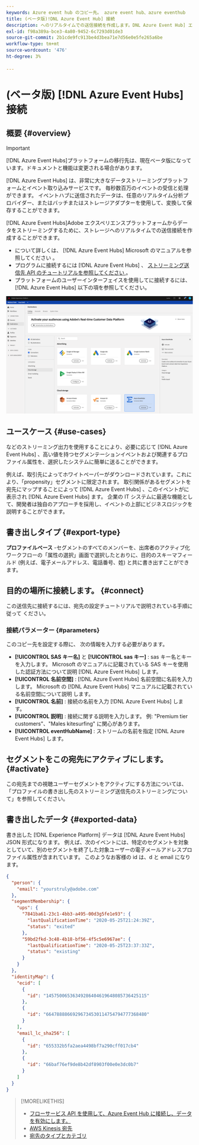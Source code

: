 ```yaml
---
keywords: Azure event hub のコピー先。 azure event hub、azure eventhub
title: (ベータ版)!DNL Azure Event Hub] 接続
description: へのリアルタイムでの送信接続を作成します。DNL Azure Event Hub] エクスペリエンスプラットフォームからデータをストリーミングするための記憶領域です。
exl-id: f98a389a-bce3-4a80-9452-6c7293d01de3
source-git-commit: 2b1cde9fc913be4d3bea71e7d56e0e5fe265a6be
workflow-type: tm+mt
source-wordcount: '476'
ht-degree: 3%

---
```


# (ベータ版) [!DNL Azure Event Hubs] 接続

## 概要 {#overview}

>[!IMPORTANT]
>
>[!DNL Azure Event Hubs]プラットフォームの移行先は、現在ベータ版になっています。ドキュメントと機能は変更される場合があります。

[!DNL Azure Event Hubs] は、非常に大きなデータストリーミングプラットフォームとイベント取り込みサービスです。 毎秒数百万のイベントの受信と処理ができます。 イベントハブに送信されたデータは、任意のリアルタイム分析プロバイダー、またはバッチまたはストレージアダプターを使用して、変換して保存することができます。

[!DNL Azure Event Hubs]Adobe エクスペリエンスプラットフォームからデータをストリーミングするために、ストレージへのリアルタイムでの送信接続を作成することができます。

* について詳しくは、 [!DNL Azure Event Hubs] Microsoft のマニュアルを参照してください [ ](https://docs.microsoft.com/en-us/azure/event-hubs/event-hubs-about) 。
* プログラムに接続するには [!DNL Azure Event Hubs] 、 [ ストリーミング送信先 API のチュートリアルを参照してください ](../../api/streaming-destinations.md) 。
* プラットフォームのユーザーインターフェイスを使用してに接続するには、 [!DNL Azure Event Hubs] 以下の項を参照してください。

![AWS Kinesis の UI の機能について](../../assets/catalog/cloud-storage/event-hubs/catalog.png)

## ユースケース {#use-cases}

などのストリーミング出力を使用することにより、必要に応じて [!DNL Azure Event Hubs] 、高い値を持つセグメンテーションイベントおよび関連するプロファイル属性を、選択したシステムに簡単に送ることができます。

例えば、取引先によってホワイトペーパーがダウンロードされています。これにより、「propensity」セグメントに限定されます。 取引関係があるセグメントを宛先にマップすることによって [!DNL Azure Event Hubs] 、このイベントがに表示され [!DNL Azure Event Hubs] ます。 企業の IT システムに最適な機能として、開発者は独自のアプローチを採用し、イベントの上部にビジネスロジックを説明することができます。

## 書き出しタイプ {#export-type}

**プロファイルベース** -セグメントのすべてのメンバーを、出席者のアクティブ化ワークフローの「属性の選択」画面で選択したとおりに、目的のスキーマフィールド (例えば、電子メールアドレス、電話番号、姓) と共に書き出すことができ [ ](../../ui/activate-streaming-profile-destinations.md#select-attributes) ます。

## 目的の場所に接続します。 {#connect}

この送信先に接続するには、宛先の設定チュートリアルで説明されている手順に従って [ ](../../ui/connect-destination.md) ください。

### 接続パラメーター {#parameters}

このコピー先を設定する際に、 [ ](../../ui/connect-destination.md) 次の情報を入力する必要があります。

* **[!UICONTROL SAS キー名]** と **[!UICONTROL sas キー]** : sas キー名とキーを入力します。 Microsoft のマニュアルに記載されている SAS キーを使用した認証方法について説明 [!DNL Azure Event Hubs] [ ](https://docs.microsoft.com/en-us/azure/event-hubs/authenticate-shared-access-signature) します。
* **[!UICONTROL 名前空間]** : [!DNL Azure Event Hubs] 名前空間に名前を入力します。 Microsoft の [!DNL Azure Event Hubs] マニュアルに記載されている名前空間について説明 [ ](https://docs.microsoft.com/en-us/azure/event-hubs/event-hubs-create#create-an-event-hubs-namespace) します。
* **[!UICONTROL 名前]** : 接続の名前を入力 [!DNL Azure Event Hubs] します。
* **[!UICONTROL 説明]** : 接続に関する説明を入力します。  例: &quot;Premium tier customers&quot;、&quot;Males kitesurfing&quot; に関心があります。
* **[!UICONTROL eventHubName]** : ストリームの名前を指定 [!DNL Azure Event Hubs] します。

## セグメントをこの宛先にアクティブにします。 {#activate}

[ ](../../ui/activate-streaming-profile-destinations.md) この宛先までの視聴ユーザーセグメントをアクティブにする方法については、「プロファイルの書き出し先のストリーミング送信先のストリーミングについて」を参照してください。

## 書き出したデータ {#exported-data}

書き出した [!DNL Experience Platform] データは [!DNL Azure Event Hubs] JSON 形式になります。 例えば、次のイベントには、特定のセグメントを対象としていて、別のセグメントを終了した対象ユーザーの電子メールアドレスプロファイル属性が含まれています。 このようなお客様の id は、d と email になります。

```json
{
  "person": {
    "email": "yourstruly@adobe.com"
  },
  "segmentMembership": {
    "ups": {
      "7841ba61-23c1-4bb3-a495-00d3g5fe1e93": {
        "lastQualificationTime": "2020-05-25T21:24:39Z",
        "status": "exited"
      },
      "59bd2fkd-3c48-4b18-bf56-4f5c5e6967ae": {
        "lastQualificationTime": "2020-05-25T23:37:33Z",
        "status": "existing"
      }
    }
  },
  "identityMap": {
    "ecid": [
      {
        "id": "14575006536349286404619648085736425115"
      },
      {
        "id": "66478888669296734530114754794777368480"
      }
    ],
    "email_lc_sha256": [
      {
        "id": "655332b5fa2aea4498bf7a290cff017cb4"
      },
      {
        "id": "66baf76ef9de8b42df8903f00e0e3dc0b7"
      }
    ]
  }
}
```


>[!MORELIKETHIS]
>
>* [フローサービス API を使用して、Azure Event Hub に接続し、データを有効にします。](../../api/streaming-destinations.md)
>* [AWS Kinesis 宛先](./amazon-kinesis.md)
>* [宛先のタイプとカテゴリ](../../destination-types.md)

